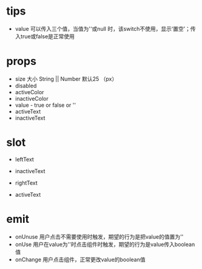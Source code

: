 
# tips

- value 可以传入三个值，当值为''或null 时，该switch不使用，显示‘置空’；传入true或false是正常使用
# props
- size  大小 String || Number  默认25 （px）
- disabled
- activeColor
- inactiveColor
- value - true or false or ''
- activeText
- inactiveText

# slot

- leftText
- inactiveText

- rightText
- activeText

# emit
- onUnuse  用户点击不需要使用时触发，期望的行为是把value的值置为''
- onUse 用户在value为''时点击组件时触发，期望的行为是value传入boolean值
- onChange 用户点击组件，正常更改value的boolean值


